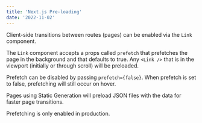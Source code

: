 ```yaml
---
title: 'Next.js Pre-loading'
date: '2022-11-02'
---
```


Client-side transitions between routes (pages) can be enabled via the `Link` component.

The `Link` component accepts a props called `prefetch` that prefetches the page in the background and that defaults to true. Any `<Link />` that is in the viewport (initially or through scroll) will be preloaded.

Prefetch can be disabled by passing `prefetch={false}`. When prefetch is set to false, prefetching will still occur on hover.

Pages using Static Generation will preload JSON files with the data for faster page transitions.

Prefetching is only enabled in production.
